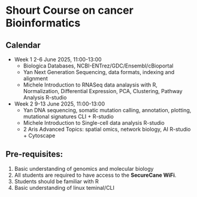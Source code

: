 # Shourt Course on cancer Bioinformatics

## Calendar

- Week 1	2-6 June 2025, 11:00-13:00
  -   Biologica Databases, NCBI-ENTrez/GDC/Ensembl/cBioportal	
  -	Yan	Next Generation Sequencing, data formats, indexing and alignment	
   - Michele	Introduction to RNASeq data analaysis with R, Normalization, Differential Expression, PCA, Clustering, Pathway Analysis	R-studio	
- Week 2	9-13 June 2025, 11:00-13:00
  - Yan	DNA sequencing, somatic mutation calling, annotation, plotting, mutational signatures	CLI + R-studio	
  - Michele	Introduction to Single-cell data analysis	R-studio	
  - 2	Aris	Advanced Topics: spatial omics, network biology, AI	R-studio + Cytoscape	



## Pre-requisites:

1. Basic understanding of genomics and molecular biology
2. All students are required to have access to the __SecureCane WiFi__.
3. Students should be familiar with R 
4. Basic understanding of linux teminal/CLI
   
